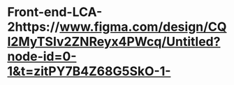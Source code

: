 # Front-end-LCA-2https://www.figma.com/design/CQI2MyTSIv2ZNReyx4PWcq/Untitled?node-id=0-1&t=zitPY7B4Z68G5SkO-1-
